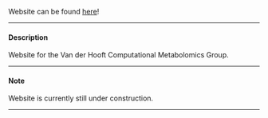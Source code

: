 Website can be found [here](https://vdhooftcompmet.github.io/)!

---

#### Description

Website for the Van der Hooft Computational Metabolomics Group.

---

#### Note

Website is currently still under construction.

---
